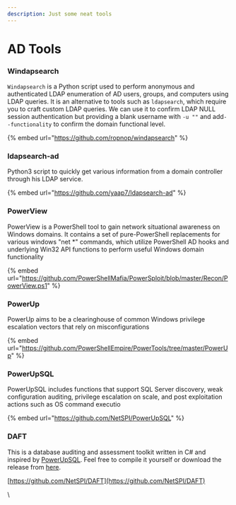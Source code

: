 ```yaml
---
description: Just some neat tools
---
```


# AD Tools

### Windapsearch

`Windapsearch` is a Python script used to perform anonymous and authenticated LDAP enumeration of AD users, groups, and computers using LDAP queries. It is an alternative to tools such as `ldapsearch`, which require you to craft custom LDAP queries. We can use it to confirm LDAP NULL session authentication but providing a blank username with `-u ""` and add`--functionality` to confirm the domain functional level.

{% embed url="https://github.com/ropnop/windapsearch" %}

### ldapsearch-ad

Python3 script to quickly get various information from a domain controller through his LDAP service.

{% embed url="https://github.com/yaap7/ldapsearch-ad" %}

### PowerView

PowerView is a PowerShell tool to gain network situational awareness on Windows domains. It contains a set of pure-PowerShell replacements for various windows "net \*" commands, which utilize PowerShell AD hooks and underlying Win32 API functions to perform useful Windows domain functionality

{% embed url="https://github.com/PowerShellMafia/PowerSploit/blob/master/Recon/PowerView.ps1" %}

### PowerUp

PowerUp aims to be a clearinghouse of common Windows privilege escalation vectors that rely on misconfigurations

{% embed url="https://github.com/PowerShellEmpire/PowerTools/tree/master/PowerUp" %}

### PowerUpSQL

PowerUpSQL includes functions that support SQL Server discovery, weak configuration auditing, privilege escalation on scale, and post exploitation actions such as OS command executio

{% embed url="https://github.com/NetSPI/PowerUpSQL" %}

### DAFT

This is a database auditing and assessment toolkit written in C# and inspired by [PowerUpSQL](https://github.com/NetSPI/PowerUpSQL/wiki). Feel free to compile it yourself or download the release from [here](https://github.com/NetSPI/DAFT/releases/tag/0.9.0).

[https://github.com/NetSPI/DAFT](https://github.com/NetSPI/DAFT)

\
